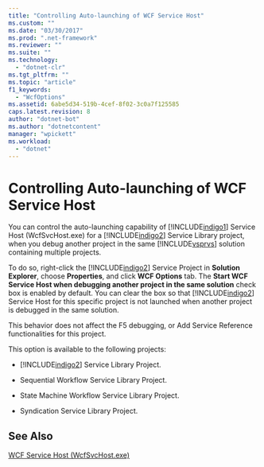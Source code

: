 ```yaml
---
title: "Controlling Auto-launching of WCF Service Host"
ms.custom: ""
ms.date: "03/30/2017"
ms.prod: ".net-framework"
ms.reviewer: ""
ms.suite: ""
ms.technology: 
  - "dotnet-clr"
ms.tgt_pltfrm: ""
ms.topic: "article"
f1_keywords: 
  - "WcfOptions"
ms.assetid: 6abe5d34-519b-4cef-8f02-3c0a7f125585
caps.latest.revision: 8
author: "dotnet-bot"
ms.author: "dotnetcontent"
manager: "wpickett"
ms.workload: 
  - "dotnet"
---
```

# Controlling Auto-launching of WCF Service Host
You can control the auto-launching capability of [!INCLUDE[indigo1](../../../includes/indigo1-md.md)] Service Host (WcfSvcHost.exe) for a [!INCLUDE[indigo2](../../../includes/indigo2-md.md)] Service Library project, when you debug another project in the same [!INCLUDE[vsprvs](../../../includes/vsprvs-md.md)] solution containing multiple projects.  
  
 To do so, right-click the [!INCLUDE[indigo2](../../../includes/indigo2-md.md)] Service Project in **Solution Explorer**, choose **Properties**, and click **WCF Options** tab. The **Start WCF Service Host when debugging another project in the same solution** check box is enabled by default. You can clear the box so that [!INCLUDE[indigo2](../../../includes/indigo2-md.md)] Service Host for this specific project is not launched when another project is debugged in the same solution.  
  
 This behavior does not affect the F5 debugging, or Add Service Reference functionalities for this project.  
  
 This option is available to the following projects:  
  
-   [!INCLUDE[indigo2](../../../includes/indigo2-md.md)] Service Library Project.  
  
-   Sequential Workflow Service Library Project.  
  
-   State Machine Workflow Service Library Project.  
  
-   Syndication Service Library Project.  
  
## See Also  
 [WCF Service Host (WcfSvcHost.exe)](../../../docs/framework/wcf/wcf-service-host-wcfsvchost-exe.md)
